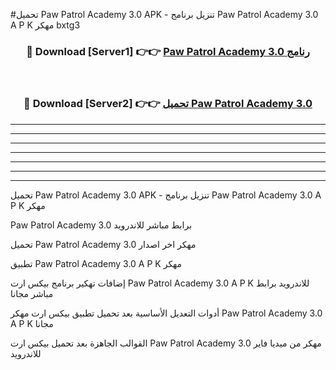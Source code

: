 #تحميل Paw Patrol Academy 3.0  APK - تنزيل برنامج Paw Patrol Academy 3.0  A P K مهكر bxtg3 



<div align="center">
<h3>🔴 Download [Server1] 👉👉 <a href="https://apkdownload10.web.app/?title=Paw Patrol Academy 3.0 ">Paw Patrol Academy 3.0  رنامج</a></h3><br>

<h3>🔴 Download [Server2] 👉👉 <a href="https://apkdownload10.web.app/?title=Paw Patrol Academy 3.0 ">تحميل Paw Patrol Academy 3.0  </a></h3>
</div>


----------------------------------------------------------

----------------------------------------------------------

----------------------------------------------------------

----------------------------------------------------------

----------------------------------------------------------

----------------------------------------------------------

----------------------------------------------------------

تحميل Paw Patrol Academy 3.0  APK - تنزيل برنامج Paw Patrol Academy 3.0  A P K مهكر

Paw Patrol Academy 3.0  برابط مباشر للاندرويد

تحميل Paw Patrol Academy 3.0  مهكر اخر اصدار

تطبيق Paw Patrol Academy 3.0  A P K مهكر

إضافات تهكير برنامج بيكس ارت Paw Patrol Academy 3.0  A P K للاندرويد برابط مباشر مجانا

أدوات التعديل الأساسية بعد تحميل تطبيق بيكس ارت مهكر Paw Patrol Academy 3.0  A P K مجانا

القوالب الجاهزة بعد تحميل بيكس ارت Paw Patrol Academy 3.0  مهكر من ميديا فاير للاندرويد


